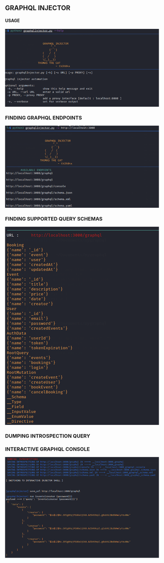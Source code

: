 ## GRAPHQL INJECTOR


#### USAGE 

![help.png](https://raw.githubusercontent.com/blessingcharles/graphqlInjector/main/Screenshots/help.png)

### FINDING GRAPHQL ENDPOINTS

![1.png](https://raw.githubusercontent.com/blessingcharles/graphqlInjector/main/Screenshots/1.png)

### FINDING SUPPORTED QUERY SCHEMAS

![2.png](https://raw.githubusercontent.com/blessingcharles/graphqlInjector/main/Screenshots/2.png)

### DUMPING INTROSPECTION QUERY
### INTERACTIVE GRAPHQL CONSOLE 

![3.png](https://raw.githubusercontent.com/blessingcharles/graphqlInjector/main/Screenshots/3.png)

